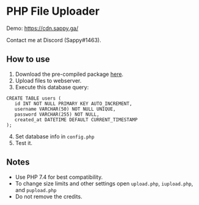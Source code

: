 # PHP File Uploader

Demo: https://cdn.sappy.ga/

Contact me at Discord (Sappy#1463).

## How to use

1. Download the pre-compiled package [here](https://github.com/Slddev/php-fileuploader/releases).
2. Upload files to webserver.
3. Execute this database query: 
 ```
 CREATE TABLE users (
    id INT NOT NULL PRIMARY KEY AUTO_INCREMENT,
    username VARCHAR(50) NOT NULL UNIQUE,
    password VARCHAR(255) NOT NULL,
    created_at DATETIME DEFAULT CURRENT_TIMESTAMP
);
```
4. Set database info in `config.php`
5. Test it.

## Notes

- Use PHP 7.4 for best compatibility.
- To change size limits and other settings open `upload.php`, `iupload.php`, and `pupload.php` 
- Do not remove the credits.
